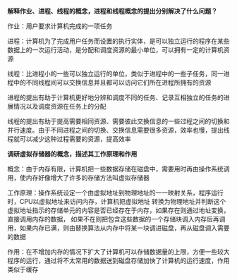 **解释作业、进程、线程的概念，进程和线程概念的提出分别解决了什么问题？**

作业：用户要求计算机完成的一项任务

进程：计算机为了完成用户任务而设置的执行实体，是可以独立运行的程序在某些数据上的一次运行活动，是分配和调度资源的最小单位，可以拥有一定的计算机资源

线程：比进程小的一些可以独立运行的单位，类似于进程中的一些子任务，同一进程中的不同线程间可以交换信息并且都可以访问它们所在进程所拥有的资源

进程的提出有助于计算机更好地分辨和调度不同的任务、记录互相独立的任务的进展情况以及调度资源在任务上的分配

线程的提出有助于提高需要相同资源、需要彼此交换信息的一些过程之间的切换和并行速度。由于不同进程之间的切换、交换信息需要很多资源，效率也慢，提出线程就可以减少这种过程需要的资源，提高效率

**调研虚拟存储器的概念，描述其工作原理和作用**

概念：由于内存有限，计算机把一些数据存储在磁盘中，需要用时再由操作系统调用，使内存好像增大了许多的存储方法叫虚拟存储器

工作原理：操作系统设定一个由虚拟地址到物理地址的一一映射关系，程序运行时，CPU以虚拟地址来访问内存，计算机把虚拟地址
转换为物理地址并判断这个虚拟地址指示的存储单元的内容是否已经存在于内存，如果存在则通过地址变换，直接调用内存的数据，
如果不在则把包含这些数据的一个存储块调入内存后再调用，如果内存已满，则由替换算法从内存中将某一块调进磁盘，再从磁盘调入需要的数据

作用：在不增加内存的情况下扩大了计算机可以存储数据量的上限，方便一些较大程序的运行，通过将不太常用的数据送到磁盘存储加快了计算机的运行速度，作用类似于缓存
